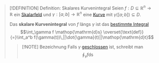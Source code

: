 >[!DEFINITION] Definition: Skalares Kurvenintegral
>Seien $f:D\subseteq \mathbb{R}^n\to\mathbb{R}$ ein [Skalarfeld](../Skalarfeld.md) und $\gamma: [a;b]\to\mathbb{R}^n$ eine [Kurve](../../Kurven/Kurve.md) mit $\gamma([a;b])\subseteq D$.
>
>Das **skalare Kurvenintegral** von $f$ längs $\gamma$ ist das [bestimmte Integral](../../../../Eindimensionale%20Analysis/Integration/Bestimmte%20Integrale/Bestimmtes%20(Riemann-)Integral.md)
>$$\int_\gamma f \mathop{\mathrm{d}s} \overset{\text{def}}{=}\int_a^b f(\gamma(t))\,||\dot{\gamma}(t)||\mathop{\mathrm{d}t}$$
>>[!NOTE] Bezeichnung
>>Falls $\gamma$ [geschlossen](../../Kurven/Geschlossene%20Kurve.md) ist, schreibt man
>>$$\oint_\gamma f \mathop{\mathrm{d}s}$$